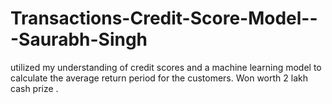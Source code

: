 # Transactions-Credit-Score-Model---Saurabh-Singh
utilized my understanding of credit scores and a machine learning model to calculate the average return period for the customers. Won worth 2 lakh cash prize .
